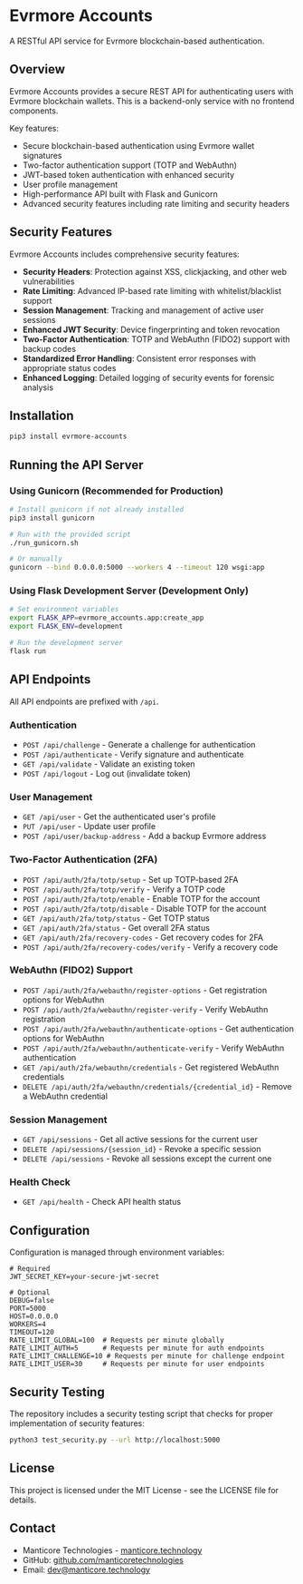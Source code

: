 # Evrmore Accounts

A RESTful API service for Evrmore blockchain-based authentication.

## Overview

Evrmore Accounts provides a secure REST API for authenticating users with Evrmore blockchain wallets. This is a backend-only service with no frontend components.

Key features:
- Secure blockchain-based authentication using Evrmore wallet signatures
- Two-factor authentication support (TOTP and WebAuthn)
- JWT-based token authentication with enhanced security
- User profile management
- High-performance API built with Flask and Gunicorn
- Advanced security features including rate limiting and security headers

## Security Features

Evrmore Accounts includes comprehensive security features:

- **Security Headers**: Protection against XSS, clickjacking, and other web vulnerabilities
- **Rate Limiting**: Advanced IP-based rate limiting with whitelist/blacklist support
- **Session Management**: Tracking and management of active user sessions
- **Enhanced JWT Security**: Device fingerprinting and token revocation
- **Two-Factor Authentication**: TOTP and WebAuthn (FIDO2) support with backup codes
- **Standardized Error Handling**: Consistent error responses with appropriate status codes
- **Enhanced Logging**: Detailed logging of security events for forensic analysis

## Installation

```bash
pip3 install evrmore-accounts
```

## Running the API Server

### Using Gunicorn (Recommended for Production)

```bash
# Install gunicorn if not already installed
pip3 install gunicorn

# Run with the provided script
./run_gunicorn.sh

# Or manually
gunicorn --bind 0.0.0.0:5000 --workers 4 --timeout 120 wsgi:app
```

### Using Flask Development Server (Development Only)

```bash
# Set environment variables
export FLASK_APP=evrmore_accounts.app:create_app
export FLASK_ENV=development

# Run the development server
flask run
```

## API Endpoints

All API endpoints are prefixed with `/api`.

### Authentication

- `POST /api/challenge` - Generate a challenge for authentication
- `POST /api/authenticate` - Verify signature and authenticate
- `GET /api/validate` - Validate an existing token
- `POST /api/logout` - Log out (invalidate token)

### User Management

- `GET /api/user` - Get the authenticated user's profile
- `PUT /api/user` - Update user profile
- `POST /api/user/backup-address` - Add a backup Evrmore address

### Two-Factor Authentication (2FA)

- `POST /api/auth/2fa/totp/setup` - Set up TOTP-based 2FA
- `POST /api/auth/2fa/totp/verify` - Verify a TOTP code
- `POST /api/auth/2fa/totp/enable` - Enable TOTP for the account
- `POST /api/auth/2fa/totp/disable` - Disable TOTP for the account
- `GET /api/auth/2fa/totp/status` - Get TOTP status
- `GET /api/auth/2fa/status` - Get overall 2FA status
- `GET /api/auth/2fa/recovery-codes` - Get recovery codes for 2FA
- `POST /api/auth/2fa/recovery-codes/verify` - Verify a recovery code

### WebAuthn (FIDO2) Support

- `POST /api/auth/2fa/webauthn/register-options` - Get registration options for WebAuthn
- `POST /api/auth/2fa/webauthn/register-verify` - Verify WebAuthn registration
- `POST /api/auth/2fa/webauthn/authenticate-options` - Get authentication options for WebAuthn
- `POST /api/auth/2fa/webauthn/authenticate-verify` - Verify WebAuthn authentication
- `GET /api/auth/2fa/webauthn/credentials` - Get registered WebAuthn credentials
- `DELETE /api/auth/2fa/webauthn/credentials/{credential_id}` - Remove a WebAuthn credential

### Session Management

- `GET /api/sessions` - Get all active sessions for the current user
- `DELETE /api/sessions/{session_id}` - Revoke a specific session
- `DELETE /api/sessions` - Revoke all sessions except the current one

### Health Check

- `GET /api/health` - Check API health status

## Configuration

Configuration is managed through environment variables:

```
# Required
JWT_SECRET_KEY=your-secure-jwt-secret

# Optional
DEBUG=false
PORT=5000
HOST=0.0.0.0
WORKERS=4
TIMEOUT=120
RATE_LIMIT_GLOBAL=100  # Requests per minute globally
RATE_LIMIT_AUTH=5      # Requests per minute for auth endpoints
RATE_LIMIT_CHALLENGE=10 # Requests per minute for challenge endpoint
RATE_LIMIT_USER=30     # Requests per minute for user endpoints
```

## Security Testing

The repository includes a security testing script that checks for proper implementation of security features:

```bash
python3 test_security.py --url http://localhost:5000
```

## License

This project is licensed under the MIT License - see the LICENSE file for details.

## Contact

- Manticore Technologies - [manticore.technology](https://manticore.technology)
- GitHub: [github.com/manticoretechnologies](https://github.com/manticoretechnologies)
- Email: [dev@manticore.technology](mailto:dev@manticore.technology) 